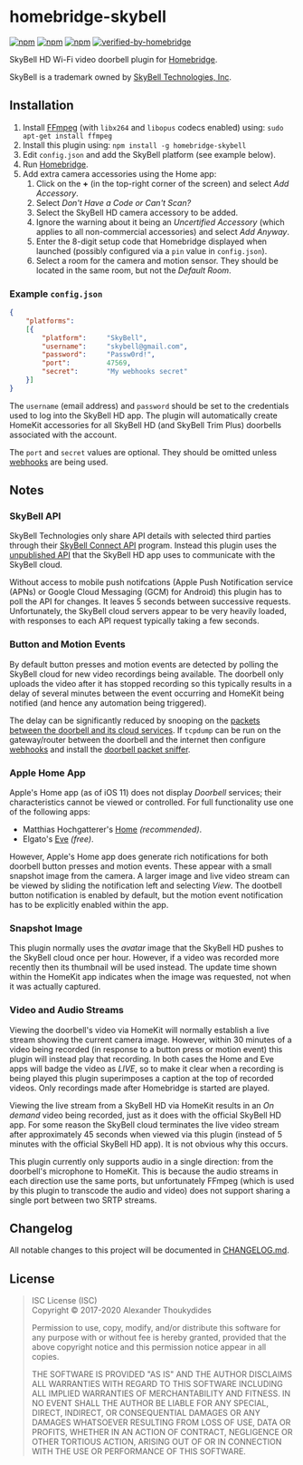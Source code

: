 # homebridge-skybell

[![npm](https://badgen.net/npm/v/homebridge-skybell)](https://www.npmjs.com/package/homebridge-skybell)
[![npm](https://badgen.net/npm/dt/homebridge-skybell)](https://www.npmjs.com/package/homebridge-skybell)
[![npm](https://badgen.net/npm/dw/homebridge-skybell)](https://www.npmjs.com/package/homebridge-skybell)
[![verified-by-homebridge](https://badgen.net/badge/homebridge/verified/purple)](https://github.com/homebridge/homebridge/wiki/Verified-Plugins)

SkyBell HD Wi-Fi video doorbell plugin for [Homebridge](https://github.com/nfarina/homebridge).

SkyBell is a trademark owned by [SkyBell Technologies, Inc](http://www.skybell.com/).

## Installation

1. Install [FFmpeg](https://www.ffmpeg.org/) (with `libx264` and `libopus` codecs enabled) using: `sudo apt-get install ffmpeg`
1. Install this plugin using: `npm install -g homebridge-skybell`
1. Edit `config.json` and add the SkyBell platform (see example below).
1. Run [Homebridge](https://github.com/nfarina/homebridge).
1. Add extra camera accessories using the Home app:
   1. Click on the **+** (in the top-right corner of the screen) and select *Add Accessory*.
   1. Select *Don't Have a Code or Can't Scan?*
   1. Select the SkyBell HD camera accessory to be added.
   1. Ignore the warning about it being an *Uncertified Accessory* (which applies to all non-commercial accessories) and select *Add Anyway*.
   1. Enter the 8-digit setup code that Homebridge displayed when launched (possibly configured via a `pin` value in `config.json`).
   1. Select a room for the camera and motion sensor. They should be located in the same room, but not the *Default Room*.
 
### Example `config.json`
```JSON
{
    "platforms":
    [{
        "platform":     "SkyBell",
        "username":     "skybell@gmail.com",
        "password":     "Passw0rd!",
        "port":         47569,
        "secret":       "My webhooks secret"
    }]
}
```
The `username` (email address) and `password` should be set to the credentials used to log into the SkyBell HD app. The plugin will automatically create HomeKit accessories for all SkyBell HD (and SkyBell Trim Plus) doorbells associated with the account.

The `port` and `secret` values are optional. They should be omitted unless [webhooks](https://github.com/thoukydides/homebridge-skybell/wiki/Webhooks) are being used.

## Notes

### SkyBell API

SkyBell Technologies only share API details with selected third parties through their [SkyBell Connect API](http://www.skybell.com/skybell-connect/) program. Instead this plugin uses the [unpublished API](https://github.com/thoukydides/homebridge-skybell/wiki/Protocol-HTTPS) that the SkyBell HD app uses to communicate with the SkyBell cloud.

Without access to mobile push notifcations (Apple Push Notification service (APNs) or Google Cloud Messaging (GCM) for Android) this plugin has to poll the API for changes. It leaves 5 seconds between successive requests. Unfortunately, the SkyBell cloud servers appear to be very heavily loaded, with responses to each API request typically taking a few seconds.

### Button and Motion Events

By default button presses and motion events are detected by polling the SkyBell cloud for new video recordings being available. The doorbell only uploads the video after it has stopped recording so this typically results in a delay of several minutes between the event occurring and HomeKit being notified (and hence any automation being triggered).

The delay can be significantly reduced by snooping on the [packets between the doorbell and its cloud services](https://github.com/thoukydides/homebridge-skybell/wiki/Protocol-CoAP). If `tcpdump` can be run on the gateway/router between the doorbell and the internet then configure [webhooks](https://github.com/thoukydides/homebridge-skybell/wiki/Webhooks) and install the [doorbell packet sniffer](https://github.com/thoukydides/homebridge-skybell/wiki/Webhooks-Sniffer).

### Apple Home App

Apple's Home app (as of iOS 11) does not display *Doorbell* services; their characteristics cannot be viewed or controlled. For full functionality use one of the following apps:
* Matthias Hochgatterer's [Home](http://hochgatterer.me/home/) *(recommended)*.
* Elgato's [Eve](https://www.elgato.com/en/eve/eve-app) *(free)*.

However, Apple's Home app does generate rich notifications for both doorbell button presses and motion events. These appear with a small snapshot image from the camera. A larger image and live video stream can be viewed by sliding the notification left and selecting *View*. The dootbell button notification is enabled by default, but the motion event notification has to be explicitly enabled within the app.

### Snapshot Image

This plugin normally uses the *avatar* image that the SkyBell HD pushes to the SkyBell cloud once per hour. However, if a video was recorded more recently then its thumbnail will be used instead. The update time shown within the HomeKit app indicates when the image was requested, not when it was actually captured.

### Video and Audio Streams

Viewing the doorbell's video via HomeKit will normally establish a live stream showing the current camera image. However, within 30 minutes of a video being recorded (in response to a button press or motion event) this plugin will instead play that recording. In both cases the Home and Eve apps will badge the video as *LIVE*, so to make it clear when a recording is being played this plugin superimposes a caption at the top of recorded videos. Only recordings made after Homebridge is started are played.

Viewing the live stream from a SkyBell HD via HomeKit results in an *On demand* video being recorded, just as it does with the official SkyBell HD app. For some reason the SkyBell cloud terminates the live video stream after approximately 45 seconds when viewed via this plugin (instead of 5 minutes with the official SkyBell HD app). It is not obvious why this occurs.

This plugin currently only supports audio in a single direction: from the doorbell's microphone to HomeKit. This is because the audio streams in each direction use the same ports, but unfortunately FFmpeg (which is used by this plugin to transcode the audio and video) does not support sharing a single port between two SRTP streams.

## Changelog

All notable changes to this project will be documented in [CHANGELOG.md](CHANGELOG.md).

## License

> ISC License (ISC)<br>Copyright © 2017-2020 Alexander Thoukydides
>
> Permission to use, copy, modify, and/or distribute this software for any purpose with or without fee is hereby granted, provided that the above copyright notice and this permission notice appear in all copies.
>
> THE SOFTWARE IS PROVIDED "AS IS" AND THE AUTHOR DISCLAIMS ALL WARRANTIES WITH REGARD TO THIS SOFTWARE INCLUDING ALL IMPLIED WARRANTIES OF MERCHANTABILITY AND FITNESS. IN NO EVENT SHALL THE AUTHOR BE LIABLE FOR ANY SPECIAL, DIRECT, INDIRECT, OR CONSEQUENTIAL DAMAGES OR ANY DAMAGES WHATSOEVER RESULTING FROM LOSS OF USE, DATA OR PROFITS, WHETHER IN AN ACTION OF CONTRACT, NEGLIGENCE OR OTHER TORTIOUS ACTION, ARISING OUT OF OR IN CONNECTION WITH THE USE OR PERFORMANCE OF THIS SOFTWARE.
